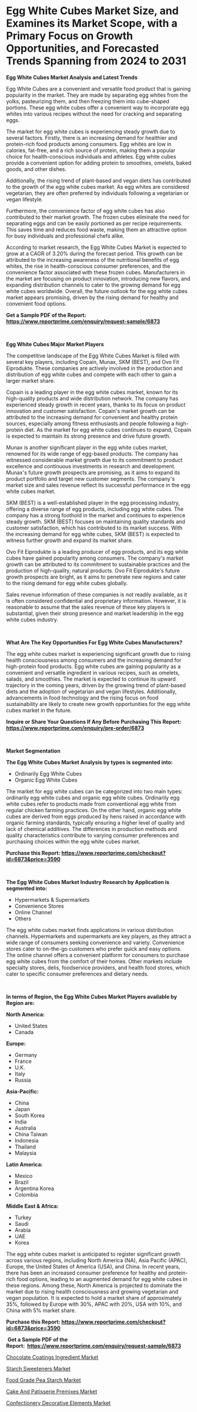 <p><h1>Egg White Cubes Market Size, and Examines its Market Scope, with a Primary Focus on Growth Opportunities, and Forecasted Trends Spanning from 2024 to 2031</h1></p><p><strong>Egg White Cubes Market Analysis and Latest Trends</strong></p>
<p><p>Egg White Cubes are a convenient and versatile food product that is gaining popularity in the market. They are made by separating egg whites from the yolks, pasteurizing them, and then freezing them into cube-shaped portions. These egg white cubes offer a convenient way to incorporate egg whites into various recipes without the need for cracking and separating eggs.</p><p>The market for egg white cubes is experiencing steady growth due to several factors. Firstly, there is an increasing demand for healthier and protein-rich food products among consumers. Egg whites are low in calories, fat-free, and a rich source of protein, making them a popular choice for health-conscious individuals and athletes. Egg white cubes provide a convenient option for adding protein to smoothies, omelets, baked goods, and other dishes.</p><p>Additionally, the rising trend of plant-based and vegan diets has contributed to the growth of the egg white cubes market. As egg whites are considered vegetarian, they are often preferred by individuals following a vegetarian or vegan lifestyle.</p><p>Furthermore, the convenience factor of egg white cubes has also contributed to their market growth. The frozen cubes eliminate the need for separating eggs and can be easily portioned as per recipe requirements. This saves time and reduces food waste, making them an attractive option for busy individuals and professional chefs alike.</p><p>According to market research, the Egg White Cubes Market is expected to grow at a CAGR of 3.20% during the forecast period. This growth can be attributed to the increasing awareness of the nutritional benefits of egg whites, the rise in health-conscious consumer preferences, and the convenience factor associated with these frozen cubes. Manufacturers in the market are focusing on product innovation, introducing new flavors, and expanding distribution channels to cater to the growing demand for egg white cubes worldwide. Overall, the future outlook for the egg white cubes market appears promising, driven by the rising demand for healthy and convenient food options.</p></p>
<p><strong>Get a Sample PDF of the Report:&nbsp; <a href="https://www.reportprime.com/enquiry/request-sample/6873">https://www.reportprime.com/enquiry/request-sample/6873</a></strong></p>
<p>&nbsp;</p>
<p><strong>Egg White Cubes Major Market Players</strong></p>
<p><p>The competitive landscape of the Egg White Cubes Market is filled with several key players, including Copain, Munax, SKM (BEST), and Ovo Fit Eiprodukte. These companies are actively involved in the production and distribution of egg white cubes and compete with each other to gain a larger market share.</p><p>Copain is a leading player in the egg white cubes market, known for its high-quality products and wide distribution network. The company has experienced steady growth in recent years, thanks to its focus on product innovation and customer satisfaction. Copain's market growth can be attributed to the increasing demand for convenient and healthy protein sources, especially among fitness enthusiasts and people following a high-protein diet. As the market for egg white cubes continues to expand, Copain is expected to maintain its strong presence and drive future growth.</p><p>Munax is another significant player in the egg white cubes market, renowned for its wide range of egg-based products. The company has witnessed considerable market growth due to its commitment to product excellence and continuous investments in research and development. Munax's future growth prospects are promising, as it aims to expand its product portfolio and target new customer segments. The company's market size and sales revenue reflect its successful performance in the egg white cubes market.</p><p>SKM (BEST) is a well-established player in the egg processing industry, offering a diverse range of egg products, including egg white cubes. The company has a strong foothold in the market and continues to experience steady growth. SKM (BEST) focuses on maintaining quality standards and customer satisfaction, which has contributed to its market success. With the increasing demand for egg white cubes, SKM (BEST) is expected to witness further growth and expand its market share.</p><p>Ovo Fit Eiprodukte is a leading producer of egg products, and its egg white cubes have gained popularity among consumers. The company's market growth can be attributed to its commitment to sustainable practices and the production of high-quality, natural products. Ovo Fit Eiprodukte's future growth prospects are bright, as it aims to penetrate new regions and cater to the rising demand for egg white cubes globally.</p><p>Sales revenue information of these companies is not readily available, as it is often considered confidential and proprietary information. However, it is reasonable to assume that the sales revenue of these key players is substantial, given their strong presence and market leadership in the egg white cubes industry.</p></p>
<p>&nbsp;</p>
<p><strong>What Are The Key Opportunities For Egg White Cubes Manufacturers?</strong></p>
<p><p>The egg white cubes market is experiencing significant growth due to rising health consciousness among consumers and the increasing demand for high-protein food products. Egg white cubes are gaining popularity as a convenient and versatile ingredient in various recipes, such as omelets, salads, and smoothies. The market is expected to continue its upward trajectory in the coming years, driven by the growing trend of plant-based diets and the adoption of vegetarian and vegan lifestyles. Additionally, advancements in food technology and the rising focus on food sustainability are likely to create new growth opportunities for the egg white cubes market in the future.</p></p>
<p><strong>Inquire or Share Your Questions If Any Before Purchasing This Report: <a href="https://www.reportprime.com/enquiry/pre-order/6873">https://www.reportprime.com/enquiry/pre-order/6873</a></strong></p>
<p>&nbsp;</p>
<p><strong>Market Segmentation</strong></p>
<p><strong>The Egg White Cubes Market Analysis by types is segmented into:</strong></p>
<p><ul><li>Ordinarily Egg White Cubes</li><li>Organic Egg White Cubes</li></ul></p>
<p><p>The market for egg white cubes can be categorized into two main types: ordinarily egg white cubes and organic egg white cubes. Ordinarily egg white cubes refer to products made from conventional egg white from regular chicken farming practices. On the other hand, organic egg white cubes are derived from eggs produced by hens raised in accordance with organic farming standards, typically ensuring a higher level of quality and lack of chemical additives. The differences in production methods and quality characteristics contribute to varying consumer preferences and purchasing choices within the egg white cubes market.</p></p>
<p><strong>Purchase this Report:&nbsp;<a href="https://www.reportprime.com/checkout?id=6873&price=3590">https://www.reportprime.com/checkout?id=6873&price=3590</a></strong></p>
<p>&nbsp;</p>
<p><strong>The Egg White Cubes Market Industry Research by Application is segmented into:</strong></p>
<p><ul><li>Hypermarkets & Supermarkets</li><li>Convenience Stores</li><li>Online Channel</li><li>Others</li></ul></p>
<p><p>The egg white cubes market finds applications in various distribution channels. Hypermarkets and supermarkets are key players, as they attract a wide range of consumers seeking convenience and variety. Convenience stores cater to on-the-go customers who prefer quick and easy options. The online channel offers a convenient platform for consumers to purchase egg white cubes from the comfort of their homes. Other markets include specialty stores, delis, foodservice providers, and health food stores, which cater to specific consumer preferences and dietary needs.</p></p>
<p>&nbsp;</p>
<p><strong>In terms of Region, the Egg White Cubes Market Players available by Region are:</strong></p>
<p>
    <p> <strong> North America: </strong>
        <ul>
            <li>United States</li>
            <li>Canada</li>
        </ul>
        </p> 
    <p> <strong> Europe: </strong>
        <ul>
            <li>Germany</li>
            <li>France</li>
            <li>U.K.</li>
            <li>Italy</li>
            <li>Russia</li>
        </ul>
        </p> 
    <p> <strong> Asia-Pacific: </strong>
        <ul>
            <li>China</li>
            <li>Japan</li>
            <li>South Korea</li>
            <li>India</li>
            <li>Australia</li>
            <li>China Taiwan</li>
            <li>Indonesia</li>
            <li>Thailand</li>
            <li>Malaysia</li>
        </ul>
        </p> 
    <p> <strong> Latin America: </strong>
        <ul>
            <li>Mexico</li>
            <li>Brazil</li>
            <li>Argentina Korea</li>
            <li>Colombia</li>
        </ul>
        </p> 
    <p> <strong> Middle East & Africa: </strong>
        <ul>
            <li>Turkey</li>
            <li>Saudi</li>
            <li>Arabia</li>
            <li>UAE</li>
            <li>Korea</li>
        </ul>
    </p>
    </p>
<p><p>The egg white cubes market is anticipated to register significant growth across various regions, including North America (NA), Asia Pacific (APAC), Europe, the United States of America (USA), and China. In recent years, there has been an increased consumer preference for healthy and protein-rich food options, leading to an augmented demand for egg white cubes in these regions. Among these, North America is projected to dominate the market due to rising health consciousness and growing vegetarian and vegan population. It is expected to hold a market share of approximately 35%, followed by Europe with 30%, APAC with 20%, USA with 10%, and China with 5% market share.</p></p>
<p><strong>Purchase this Report: <a href="https://www.reportprime.com/checkout?id=6873&price=3590">https://www.reportprime.com/checkout?id=6873&price=3590</a></strong></p>
<p>&nbsp;<strong>Get a Sample PDF of the Report:&nbsp;&nbsp;<a href="https://www.reportprime.com/enquiry/request-sample/6873">https://www.reportprime.com/enquiry/request-sample/6873</a></strong></p>
<p><strong></strong></p>
<p><p><a href="https://github.com/lilstefpacute/Market-Research-Report-List-2/blob/main/chocolate-coatings-ingredient-market.md">Chocolate Coatings Ingredient Market</a></p><p><a href="https://github.com/rexevange/Market-Research-Report-List-2/blob/main/starch-sweeteners-market.md">Starch Sweeteners Market</a></p><p><a href="https://github.com/FassouRP/Market-Research-Report-List-2/blob/main/food-grade-pea-starch-market.md">Food Grade Pea Starch Market</a></p><p><a href="https://github.com/ashepherd82/Market-Research-Report-List-2/blob/main/cake-and-patisserie-premixes-market.md">Cake And Patisserie Premixes Market</a></p><p><a href="https://github.com/castoriffic/Market-Research-Report-List-2/blob/main/confectionery-decorative-elements-market.md">Confectionery Decorative Elements Market</a></p></p>